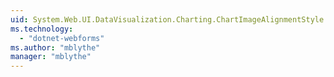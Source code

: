 ```yaml
---
uid: System.Web.UI.DataVisualization.Charting.ChartImageAlignmentStyle
ms.technology: 
  - "dotnet-webforms"
ms.author: "mblythe"
manager: "mblythe"
---
```

